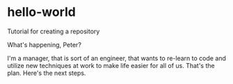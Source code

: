 # hello-world
Tutorial for creating a repository

What's happening, Peter?

I'm a manager, that is sort of an engineer, that wants to re-learn to code and utilize new techniques at work to make life easier for all of us.  That's the plan.  Here's the next steps.
